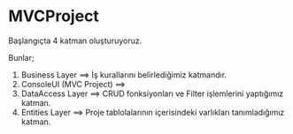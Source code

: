 # MVCProject

Başlangıçta 4 katman oluşturuyoruz.

Bunlar;
1. Business Layer ==> İş kurallarını belirlediğimiz katmandır.
2. ConsoleUI (MVC Project) ==> 
3. DataAccess Layer ==> CRUD fonksiyonları ve Filter işlemlerini yaptığımız katman.
4. Entities Layer ==> Proje tablolalarının içerisindeki varlıkları tanımladığımız katman.
